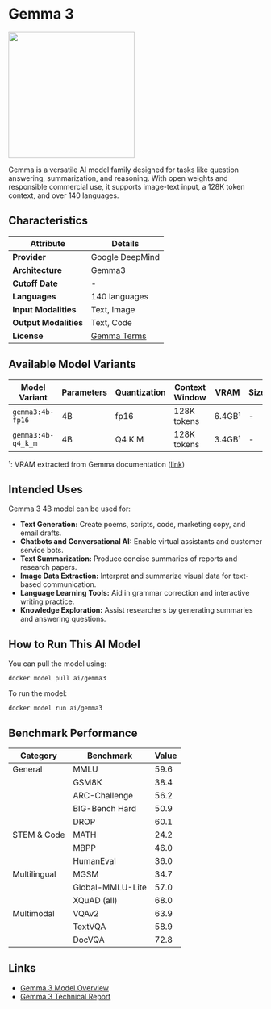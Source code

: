 # Gemma 3

<img src="https://github.com/jalonsogo/model-cards/blob/04897016e65199efa2ca12c637f734d22121dbd3/logos/google-gemma3.png" width="250" />

Gemma is a versatile AI model family designed for tasks like question answering, summarization, and reasoning. With open weights and responsible commercial use, it supports image-text input, a 128K token context, and over 140 languages.

## Characteristics

| Attribute             | Details         |
|---------------------- |---------------- |
| **Provider**          | Google DeepMind |
| **Architecture**      | Gemma3          |
| **Cutoff Date**       | -               |
| **Languages**         | 140 languages   |
| **Input Modalities**  | Text, Image     |
| **Output Modalities** | Text, Code      |
| **License**           | [Gemma Terms](https://ai.google.dev/gemma/terms) |

## Available Model Variants

| Model Variant       | Parameters | Quantization   | Context Window | VRAM    | Size   | Download |
|-------------------- |----------- |--------------- |--------------- |-------- |------- |--------- |
| `gemma3:4b-fp16`    | 4B         | fp16           | 128K tokens    |  6.4GB¹ | -      | Link     |
| `gemma3:4b-q4_k_m`  | 4B         | Q4 K M         | 128K tokens    |  3.4GB¹ | -      | Link     |
¹: VRAM extracted from Gemma documentation ([link](https://ai.google.dev/gemma/docs/core#128k-context))

## Intended Uses

Gemma 3 4B model can be used for:

- **Text Generation:** Create poems, scripts, code, marketing copy, and email drafts.  
- **Chatbots and Conversational AI:** Enable virtual assistants and customer service bots.  
- **Text Summarization:** Produce concise summaries of reports and research papers.  
- **Image Data Extraction:** Interpret and summarize visual data for text-based communication.  
- **Language Learning Tools:** Aid in grammar correction and interactive writing practice.  
- **Knowledge Exploration:** Assist researchers by generating summaries and answering questions.  

## How to Run This AI Model

You can pull the model using:
```
docker model pull ai/gemma3
```

To run the model:
```
docker model run ai/gemma3
```

## Benchmark Performance

| Category       | Benchmark          | Value  |
|---------------|--------------------|--------|
| General       | MMLU               | 59.6   |
|               | GSM8K              | 38.4   |
|               | ARC-Challenge      | 56.2   |
|               | BIG-Bench Hard     | 50.9   |
|               | DROP               | 60.1   |
| STEM & Code   | MATH               | 24.2   |
|               | MBPP               | 46.0   |
|               | HumanEval          | 36.0   |
| Multilingual  | MGSM               | 34.7   |
|               | Global-MMLU-Lite   | 57.0   |
|               | XQuAD (all)        | 68.0   |
| Multimodal    | VQAv2              | 63.9   |
|               | TextVQA            | 58.9   |
|               | DocVQA             | 72.8   |



## Links
- [Gemma 3 Model Overview](https://ai.google.dev/gemma/docs/core)
- [Gemma 3 Technical Report](https://storage.googleapis.com/deepmind-media/gemma/Gemma3Report.pdf)
